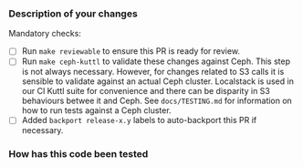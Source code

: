 <!--
Thank you for helping to improve Provider Ceph!

Please read through https://git.io/fj2m9 if this is your first time opening a
Crossplane pull request. Find us in https://slack.crossplane.io/messages/dev if
you need any help contributing.
-->

### Description of your changes

<!--
Briefly describe what this pull request does. Be sure to direct your reviewers'
attention to anything that needs special consideration.
-->

Mandatory checks:

- [ ] Run `make reviewable` to ensure this PR is ready for review.
- [ ] Run `make ceph-kuttl` to validate these changes against Ceph. This step is not always necessary. However, for changes related to S3 calls it is sensible to validate against an actual Ceph cluster. Localstack is used in our CI Kuttl suite for convenience and there can be disparity in S3 behaviours betwee it and Ceph. See `docs/TESTING.md` for information on how to run tests against a Ceph cluster.
- [ ] Added `backport release-x.y` labels to auto-backport this PR if necessary.

### How has this code been tested

<!--
Before reviewers can be confident in the correctness of this pull request, it
needs to tested and shown to be correct. Briefly describe the testing that has
already been done or which is planned for this change.
-->

[contribution process]: https://git.io/fj2m9
